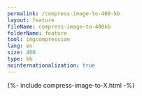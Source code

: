 ```yaml
---
permalink: /compress-image-to-400-kb
layout: feature
fileName: compress-image-to-400kb
folderName: feature
tool: imgcompression
lang: en
size: 400
type: kb
nointernationalization: true
---
```

{%- include compress-image-to-X.html -%}       
